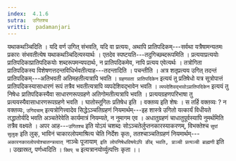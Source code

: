 ```yaml
---
index:  4.1.6
sutra:  उगितश्च
vritti:  padamanjari
---
```


यथाकथञ्चिदिति । यदि वर्ण उगित् संभवति, यदि वा प्रत्ययः, अथापि प्रातिपदिकम्---सर्वथा यत्रैषामन्यतमः प्रकारः संभवतीत्येष यथाकथञ्चिदित्यस्यार्थः । एतदेव स्पष्टयति---तदुगिच्छब्दरूपमिति । प्रत्ययाप्रत्ययोः प्रातिपदिकाप्रातिपदिकयोः शब्दरूपमन्यपदार्थः, न प्रातिपदिकमेव, नापि प्रत्यय एवेत्यर्थः । तत्रोगिता प्रातिपदिकस्य विशेषणत्तदन्तविधिर्भवतीत्याह---तदन्तादिति । पचन्तीति । अत्र शतृप्रत्यय उगित् तदन्तं प्रातिपदिकम्---अतिभवती अतिमहतीत्यत्रापि भवति । `ग्रहणवता प्रातिपदिकेन` इत्ययं तु प्रतिषेधो यत्र सूत्रोपात्तं प्रातिपदिकस्यासाधारणं रूपं तत्रैव भवतीत्यत्रापि व्यपदेशिवद्भावेन भवति । `व्यपदेशिवद्भावोऽप्रातिपदिकेन` इत्ययं तु निषेधः प्रातिपदिकस्यैवा साधारणरूपग्रहणे अतिगोमतीत्यत्रापि भवति । प्रत्ययग्रहणपरिभाषा तु प्रत्ययस्यैवासाधारणरूपग्रहणे भवति ।
घातोस्तूगितः प्रतिषेध इति । वक्तव्य इति शेषः । स तर्हि वक्तव्यः ? न वक्तव्यः, `उगिदचाम्` इत्यत्रोगित्त्वादेव सिद्धेऽञ्चतिग्रहणं नियमार्थम्---इह शास्त्रे उगितो यत्कार्यं विधीयते तद्धातोर्यदि भवति अञ्चतेरेवेति कार्यमात्रं नियम्यते, न नुमागम एव । अधातुग्रहणं चाधातुपूर्वस्यापि नुमर्थमिति तत्रैव वक्ष्यते ।
अपर आह---`उगितश्च` इति योऽयं चशब्दः सोऽञ्चतेर्लुप्तनकारस्याकरणम्, विभक्तेश्च `सुपां सुलुक्` इति लुक्, भाविनं चाकारलोपमाश्रित्य चेति निर्देशः कृतः, ततश्चाञ्चतिग्रहणं नियमार्थम्---`अकारनकारलोपयोश्चातन्त्रत्वात् `नाञ्चेः पूजायाम्` इति लोपनिषेधविषयेऽपि ङीब् भवति, प्राञ्ची प्रत्यञ्ची ब्राह्मणी` इति । उखास्रत्, पर्णध्वदिति । `क्विप् च` इत्यत्रानयोर्व्युत्पत्तिः कृता ।।
